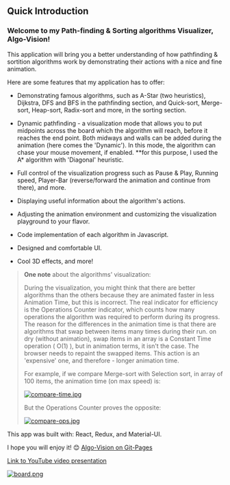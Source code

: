 ## Quick Introduction

### Welcome to my Path-finding & Sorting algorithms Visualizer, **Algo-Vision**!

This application will bring you a better understanding of how pathfinding & sortition algorithms work by
demonstrating their actions with a nice and fine animation.

Here are some features that my application has to offer:

- Demonstrating famous algorithms, such as A-Star (two heuristics), Dijkstra, DFS and BFS in the pathfinding section,
  and Quick-sort, Merge-sort, Heap-sort, Radix-sort and more, in the sorting section.

- Dynamic pathfinding - a visualization mode that allows you to put midpoints across the board which the
  algorithm will reach, before it reaches the end point. Both midways and walls can be added during the animation (here comes the 'Dynamic').
  In this mode, the algorithm can chase your mouse movement, if enabled.
  \*\*for this purpose, I used the A\* algorithm with 'Diagonal' heuristic.

- Full control of the visualization progress such as Pause & Play, Running speed, Player-Bar (reverse/forward the animation and continue from there), and more.

- Displaying useful information about the algorithm's actions.

- Adjusting the animation environment and customizing the visualization playground to your flavor.

- Code implementation of each algorithm in Javascript.

- Designed and comfortable UI.

- Cool 3D effects, and more!

> **One note** about the algorithms' visualization:
>
> During the visualization, you might think that there are better algorithms than the others because they are animated faster in less Animation Time, but this is incorrect. The real indicator for efficiency is the Operations Counter indicator, which counts how many operations the algorithm was required to perform during its progress. The reason for the differences in the animation time is that there are algorithms that swap between items many times during their run. on dry (without animation), swap items in an array is a Constant Time operation ( O(1) ), but in animation terms, it isn't the case. The browser needs to repaint the swapped items. This action is an 'expensive' one, and therefore - longer animation time.
>
> For example, if we compare Merge-sort with Selection sort, in array of 100 items, the animation time (on max speed) is:
>
> [![compare-time.jpg](https://i.postimg.cc/8kRnBV9D/compare-time.jpg)](https://postimg.cc/DmzgnR7Y)
>
> But the Operations Counter proves the opposite:
>
> [![compare-ops.jpg](https://i.postimg.cc/2ykd7gL8/compare-ops.jpg)](https://postimg.cc/Q9zWX4qR)

This app was built with: React, Redux, and Material-UI.

I hope you will enjoy it! :blush: [Algo-Vision on Git-Pages](https://eliya-shalom.github.io/Algo-Vision/)

[Link to YouTube video presentation](https://www.youtube.com/watch?v=3FV6WjjJI78)

[![board.png](https://i.postimg.cc/MGnwnFr1/board.png)](https://postimg.cc/94HKSJ2f)
